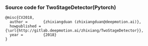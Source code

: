 ### Source code for TwoStageDetector(Pytorch)
```
@misc{CV2018,
  author =       {zhixiangduan (zhixiangduan@deepmotion.ai)},
  howpublished = {\url{http://gitlab.deepmotion.ai/zhixiang/TwoStageDetector}},
  year =         {2018}
}
```